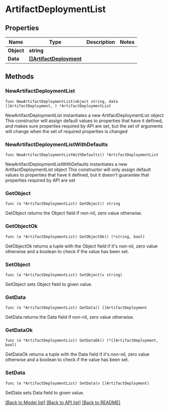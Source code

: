 # ArtifactDeploymentList

## Properties

Name | Type | Description | Notes
------------ | ------------- | ------------- | -------------
**Object** | **string** |  | 
**Data** | [**[]ArtifactDeployment**](ArtifactDeployment.md) |  | 

## Methods

### NewArtifactDeploymentList

`func NewArtifactDeploymentList(object string, data []ArtifactDeployment, ) *ArtifactDeploymentList`

NewArtifactDeploymentList instantiates a new ArtifactDeploymentList object
This constructor will assign default values to properties that have it defined,
and makes sure properties required by API are set, but the set of arguments
will change when the set of required properties is changed

### NewArtifactDeploymentListWithDefaults

`func NewArtifactDeploymentListWithDefaults() *ArtifactDeploymentList`

NewArtifactDeploymentListWithDefaults instantiates a new ArtifactDeploymentList object
This constructor will only assign default values to properties that have it defined,
but it doesn't guarantee that properties required by API are set

### GetObject

`func (o *ArtifactDeploymentList) GetObject() string`

GetObject returns the Object field if non-nil, zero value otherwise.

### GetObjectOk

`func (o *ArtifactDeploymentList) GetObjectOk() (*string, bool)`

GetObjectOk returns a tuple with the Object field if it's non-nil, zero value otherwise
and a boolean to check if the value has been set.

### SetObject

`func (o *ArtifactDeploymentList) SetObject(v string)`

SetObject sets Object field to given value.


### GetData

`func (o *ArtifactDeploymentList) GetData() []ArtifactDeployment`

GetData returns the Data field if non-nil, zero value otherwise.

### GetDataOk

`func (o *ArtifactDeploymentList) GetDataOk() (*[]ArtifactDeployment, bool)`

GetDataOk returns a tuple with the Data field if it's non-nil, zero value otherwise
and a boolean to check if the value has been set.

### SetData

`func (o *ArtifactDeploymentList) SetData(v []ArtifactDeployment)`

SetData sets Data field to given value.



[[Back to Model list]](../README.md#documentation-for-models) [[Back to API list]](../README.md#documentation-for-api-endpoints) [[Back to README]](../README.md)


